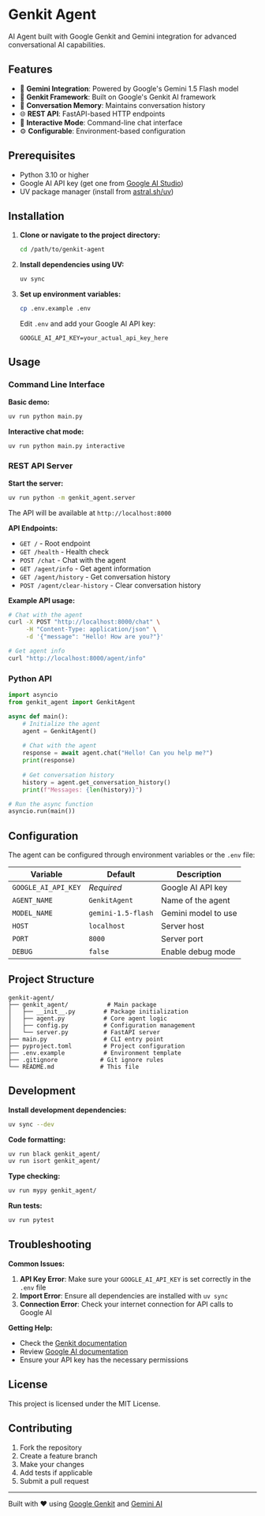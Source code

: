 # Genkit Agent

AI Agent built with Google Genkit and Gemini integration for advanced conversational AI capabilities.

## Features

- 🤖 **Gemini Integration**: Powered by Google's Gemini 1.5 Flash model
- 🔧 **Genkit Framework**: Built on Google's Genkit AI framework
- 💬 **Conversation Memory**: Maintains conversation history
- 🌐 **REST API**: FastAPI-based HTTP endpoints
- 🎯 **Interactive Mode**: Command-line chat interface
- ⚙️ **Configurable**: Environment-based configuration

## Prerequisites

- Python 3.10 or higher
- Google AI API key (get one from [Google AI Studio](https://makersuite.google.com/app/apikey))
- UV package manager (install from [astral.sh/uv](https://astral.sh/uv))

## Installation

1. **Clone or navigate to the project directory:**
   ```bash
   cd /path/to/genkit-agent
   ```

2. **Install dependencies using UV:**
   ```bash
   uv sync
   ```

3. **Set up environment variables:**
   ```bash
   cp .env.example .env
   ```
   
   Edit `.env` and add your Google AI API key:
   ```env
   GOOGLE_AI_API_KEY=your_actual_api_key_here
   ```

## Usage

### Command Line Interface

**Basic demo:**
```bash
uv run python main.py
```

**Interactive chat mode:**
```bash
uv run python main.py interactive
```

### REST API Server

**Start the server:**
```bash
uv run python -m genkit_agent.server
```

The API will be available at `http://localhost:8000`

**API Endpoints:**
- `GET /` - Root endpoint
- `GET /health` - Health check
- `POST /chat` - Chat with the agent
- `GET /agent/info` - Get agent information
- `GET /agent/history` - Get conversation history
- `POST /agent/clear-history` - Clear conversation history

**Example API usage:**
```bash
# Chat with the agent
curl -X POST "http://localhost:8000/chat" \
     -H "Content-Type: application/json" \
     -d '{"message": "Hello! How are you?"}'

# Get agent info
curl "http://localhost:8000/agent/info"
```

### Python API

```python
import asyncio
from genkit_agent import GenkitAgent

async def main():
    # Initialize the agent
    agent = GenkitAgent()
    
    # Chat with the agent
    response = await agent.chat("Hello! Can you help me?")
    print(response)
    
    # Get conversation history
    history = agent.get_conversation_history()
    print(f"Messages: {len(history)}")

# Run the async function
asyncio.run(main())
```

## Configuration

The agent can be configured through environment variables or the `.env` file:

| Variable | Default | Description |
|----------|---------|-------------|
| `GOOGLE_AI_API_KEY` | *Required* | Google AI API key |
| `AGENT_NAME` | `GenkitAgent` | Name of the agent |
| `MODEL_NAME` | `gemini-1.5-flash` | Gemini model to use |
| `HOST` | `localhost` | Server host |
| `PORT` | `8000` | Server port |
| `DEBUG` | `false` | Enable debug mode |

## Project Structure

```
genkit-agent/
├── genkit_agent/           # Main package
│   ├── __init__.py        # Package initialization
│   ├── agent.py           # Core agent logic
│   ├── config.py          # Configuration management
│   └── server.py          # FastAPI server
├── main.py                # CLI entry point
├── pyproject.toml         # Project configuration
├── .env.example           # Environment template
├── .gitignore            # Git ignore rules
└── README.md             # This file
```

## Development

**Install development dependencies:**
```bash
uv sync --dev
```

**Code formatting:**
```bash
uv run black genkit_agent/
uv run isort genkit_agent/
```

**Type checking:**
```bash
uv run mypy genkit_agent/
```

**Run tests:**
```bash
uv run pytest
```

## Troubleshooting

**Common Issues:**

1. **API Key Error**: Make sure your `GOOGLE_AI_API_KEY` is set correctly in the `.env` file
2. **Import Error**: Ensure all dependencies are installed with `uv sync`
3. **Connection Error**: Check your internet connection for API calls to Google AI

**Getting Help:**

- Check the [Genkit documentation](https://firebase.google.com/docs/genkit)
- Review [Google AI documentation](https://ai.google.dev/)
- Ensure your API key has the necessary permissions

## License

This project is licensed under the MIT License.

## Contributing

1. Fork the repository
2. Create a feature branch
3. Make your changes
4. Add tests if applicable
5. Submit a pull request

---

Built with ❤️ using [Google Genkit](https://firebase.google.com/docs/genkit) and [Gemini AI](https://ai.google.dev/)